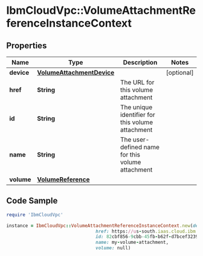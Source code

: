 # IbmCloudVpc::VolumeAttachmentReferenceInstanceContext

## Properties

Name | Type | Description | Notes
------------ | ------------- | ------------- | -------------
**device** | [**VolumeAttachmentDevice**](VolumeAttachmentDevice.md) |  | [optional] 
**href** | **String** | The URL for this volume attachment | 
**id** | **String** | The unique identifier for this volume attachment | 
**name** | **String** | The user-defined name for this volume attachment | 
**volume** | [**VolumeReference**](VolumeReference.md) |  | 

## Code Sample

```ruby
require 'IbmCloudVpc'

instance = IbmCloudVpc::VolumeAttachmentReferenceInstanceContext.new(device: null,
                                 href: https://us-south.iaas.cloud.ibm.com/v1/instances/1e09281b-f177-46fb-baf1-bc152b2e391a/volume_attachments/82cbf856-9cbb-45fb-b62f-d7bcef32399a,
                                 id: 82cbf856-9cbb-45fb-b62f-d7bcef32399a,
                                 name: my-volume-attachment,
                                 volume: null)
```


